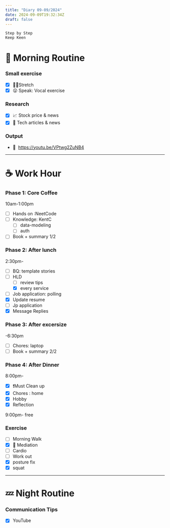 ```yaml
---
title: "Diary 09-09/2024"  
date: 2024-09-09T19:32:34Z
draft: false
---
```


```tsx
Step by Step
Keep Keen
```

# 🍳 Morning Routine

### Small exercise

- [x]  🧎‍♀️Stretch
- [x]  😮 Speak: Vocal exercise

### Research

- [x]  📈 Stock price & news
- [x]  👾 Tech articles & news

### Output

- 🎥  https://youtu.be/VPtwg2ZuNB4

---

# ☕ Work Hour

### Phase 1: Core Coffee

10am-1:00pm

- [ ]  Hands on :NeetCode
- [ ]  Knowledge: KentC
    - [ ]  data-modeling
    - [ ]  auth
- [ ]  Book + summary 1/2

### Phase 2: After lunch

2:30pm-

- [ ]  BQ: template stories
- [ ]  HLD
    - [ ]  review tips
    - [x]  every service

- [ ]  Job application: polling
- [x]  Update resume
- [ ]  Jp application
- [x]  Message Replies

### Phase 3: After excersize

-6:30pm

- [ ]  Chores: laptop
- [ ]  Book + summary 2/2

### Phase 4: After Dinner

8:00pm-

- [x]  ❗Must Clean up
- [x]  Chores : home
- [x]  Hobby
- [x]  Reflection

9:00pm- free

### Exercise

- [ ]  Morning Walk
- [x]  🧘 Mediation
- [ ]  Cardio
- [ ]  Work out
- [x]  posture fix
- [x]  squat

---

# 💤 Night Routine

### Communication Tips

- [x]  YouTube
